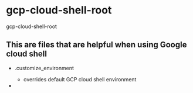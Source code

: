 # gcp-cloud-shell-root
gcp-cloud-shell-root

## This are files that are helpful when using Google cloud shell

- .customize_environment
  - overrides default GCP cloud shell environment

- 